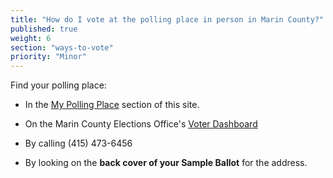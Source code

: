 ```yaml
---
title: "How do I vote at the polling place in person in Marin County?"
published: true
weight: 6
section: "ways-to-vote"
priority: "Minor"
---
```


Find your polling place:  

- In the [My Polling Place](#section-my-polling-place) section of this site.  

- On the Marin County Elections Office's [Voter Dashboard](http://www.marincounty.org/depts/rv/voting-information/polling-places)  

- By calling (415) 473-6456  

- By looking on the **back cover of your Sample Ballot** for the address.   
